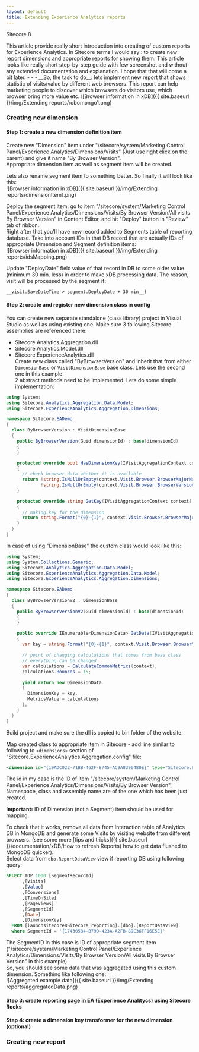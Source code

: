 ```yaml
---
layout: default
title: Extending Experience Analytics reports
---
```

<p><span class="glyphicon glyphicon-tag"></span> Sitecore 8</p>
This article provide really short introduction into creating of custom reports for Experience Analytics. In Sitecore terms I would say : to create new report dimensions and appropriate reports for showing them.
This article looks like really short step-by-step guide with few screenshot and without any extended documentation and explanation. I hope that that will come a bit later.  
- - -
__So, the task to do__: lets implement new report that shows statistic of visits/value by different web browsers. This report can help marketing people to discover which browsers do visitors use, which browser bring more value etc.  
![Browser information in xDB]({{ site.baseurl }}/img/Extending reports/robomongo1.png)

### Creating new dimension

#### Step 1: create a new dimension definition item  
Create new "Dimension" item under "/sitecore/system/Marketing Control Panel/Experience Analytics/Dimensions/Visits" (Just use right click on the parent) and give it name "By Browser Version".  
Appropriate dimension item as well as segment item will be created.

Lets also rename segment item to something better. So finally it will look like this:  
![Browser information in xDB]({{ site.baseurl }}/img/Extending reports/dimensionItem1.png)

Deploy the segment item: go to item "/sitecore/system/Marketing Control Panel/Experience Analytics/Dimensions/Visits/By Browser Version/All visits By Browser Version" in Content Editor, and hit "Deploy" button in "Review" tab of ribbon.  
Right after that you'll have new record added to Segments table of reporting database. Take into account IDs in that DB record that are actually IDs of appropriate Dimension and Segment definition items:  
![Browser information in xDB]({{ site.baseurl }}/img/Extending reports/idsMapping.png)  

Update "DeployDate" field value of that record in DB to some older value (minimum 30 min. less) in order to make xDB processing data. The reason, visit will be processed by the segment if:

```
__visit.SaveDateTime > segment.DeployDate + 30 min__)
```

#### Step 2: create and register new dimension class in config  
You can create new separate standalone (class library) project in Visual Studio as well as using existing one.
Make sure 3 following Sitecore assemblies are referenced there:  
* Sitecore.Analytics.Aggregation.dll  
* Sitecore.Analytics.Model.dll  
* Sitecore.ExperienceAnalytics.dll  
Create new class called "ByBrowserVersion" and inherit that from either ```DimensionBase``` or ```VisitDimensionBase``` base class. Lets use the second one in this example.  
2 abstract methods need to be implemented. Lets do some simple implementation:

```csharp
using System;
using Sitecore.Analytics.Aggregation.Data.Model;
using Sitecore.ExperienceAnalytics.Aggregation.Dimensions;

namespace Sitecore.EADemo
{
  class ByBrowserVersion : VisitDimensionBase
  {
    public ByBrowserVersion(Guid dimensionId) : base(dimensionId)
    {
    }

    protected override bool HasDimensionKey(IVisitAggregationContext context)
    {
      // check browser data whether it is available
      return !string.IsNullOrEmpty(context.Visit.Browser.BrowserMajorName) &&
             !string.IsNullOrEmpty(context.Visit.Browser.BrowserVersion);
    }

    protected override string GetKey(IVisitAggregationContext context)
    {
      // making key for the dimension
      return string.Format("{0}-{1}", context.Visit.Browser.BrowserMajorName, context.Visit.Browser.BrowserVersion);
    }
  }
}
```

In case of using "DimensionBase" the custom class would look like this:

```csharp
using System;
using System.Collections.Generic;
using Sitecore.Analytics.Aggregation.Data.Model;
using Sitecore.ExperienceAnalytics.Aggregation.Data.Model;
using Sitecore.ExperienceAnalytics.Aggregation.Dimensions;

namespace Sitecore.EADemo
{
  class ByBrowserVersionV2 : DimensionBase
  {
    public ByBrowserVersionV2(Guid dimensionId) : base(dimensionId)
    {
    }

    public override IEnumerable<DimensionData> GetData(IVisitAggregationContext context)
    {
      var key = string.Format("{0}-{1}", context.Visit.Browser.BrowserMajorName, context.Visit.Browser.BrowserVersion);

      // point of changing calculations that comes from base class
      // everything can be changed
      var calculations = CalculateCommonMetrics(context);
      calculations.Bounces = 15;

      yield return new DimensionData
      {
        DimensionKey = key,
        MetricsValue = calculations
      };
    }
  }
}
```

Build project and make sure the dll is copied to bin folder of the website.

Map created class to appropriate item in Sitecore - add line similar to following to ```<dimensions>``` section of "Sitecore.ExperienceAnalytics.Aggregation.config" file:  
```xml  
<dimension id="{19ADC022-71BB-462F-8745-AC9A8396480E}" type="Sitecore.EADemo.ByBrowserVersion, Sitecore.EADemo" />
```  
The id in my case is the ID of item "/sitecore/system/Marketing Control Panel/Experience Analytics/Dimensions/Visits/By Browser Version", Namespace, class and assembly name are of the one which has been just created.

__Important:__ ID of Dimension (not a Segment) item should be used for mapping.


To check that it works, remove all data from Interaction table of Analytics DB in MongoDB and generate some Visits by visiting website from different browsers. (see some more [tips and tricks]({{ site.baseurl }}/documentation/xDB/How to refresh Reports) how to get data flushed to MongoDB quicker).  
Select data from ```dbo.ReportDataView``` view if reporting DB using following query:

```sql
SELECT TOP 1000 [SegmentRecordId]      
      ,[Visits]
      ,[Value]      
      ,[Conversions]
      ,[TimeOnSite]
      ,[Pageviews]      
      ,[SegmentId]
      ,[Date]            
      ,[DimensionKey]
  FROM [launchsitecore8Sitecore_reporting].[dbo].[ReportDataView]
  where SegmentId = '{17430584-B79D-423A-A2FB-89C36FF16E5E}'
```

The SegmentID in this case is ID of appropriate segment item ("/sitecore/system/Marketing Control Panel/Experience Analytics/Dimensions/Visits/By Browser Version/All visits By Browser Version" in this example).  
So, you should see some data that was aggregated using this custom dimension. Something like following one:  
![Aggregated example data]({{ site.baseurl }}/img/Extending reports/aggregatedData.png)  


#### Step 3: create reporting page in EA (Experience Analitycs) using Sitecore Rocks  


#### Step 4: create a dimension key transformer for the new dimension (optional)  
 

### Creating new report  
